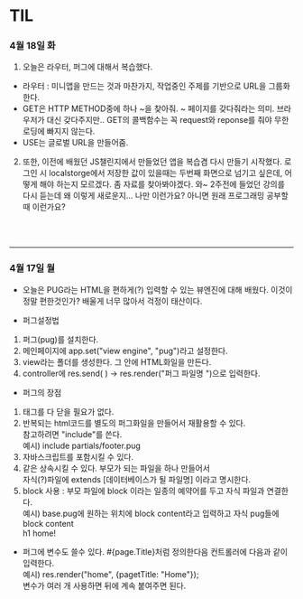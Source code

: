 <h1>TIL</H1>

<h3> 4월 18일 화</h3>

1. 오늘은 라우터, 퍼그에 대해서 복습했다.

- 라우터 : 미니앱을 만드는 것과 마찬가지, 작업중인 주제를 기반으로 URL을 그룹화한다.
- GET은 HTTP METHOD중에 하나 ~을 찾아줘. ~ 페이지를 갖다줘라는 의미. 브라우저가 대신 갖다주지만.. GET의 콜백함수는 꼭 request와 reponse를 줘야 무한로딩에 빠지지 않는다.
- USE는 글로벌 URL을 만들어줌.

2. 또한, 이전에 배웠던 JS챌린지에서 만들었던 앱을 복습겸 다시 만들기 시작했다.
   로그인 시 localstorge에서 저장한 값이 있을때는 두번째 화면으로 넘기고 싶은데, 어떻게 해야 하는지 모르겠다. 좀 자료를 찾아봐야겠다.
   와~ 2주전에 들었던 강의를 다시 듣는데 왜 이렇게 새로운지... 나만 이런가요? 아니면 원래 프로그래밍 공부할때 이런가요?

<br>
<br>
<hr>

<h3> 4월 17일 월</h3>

- 오늘은 PUG라는 HTML을 편하게(?) 입력할 수 있는 뷰엔진에 대해 배웠다.
  이것이 정말 편한것인가? 배울게 너무 많아서 걱정이 태산이다.

- 퍼그설정법

1. 퍼그(pug)를 설치한다.
2. 메인페이지에 app.set("view engine", "pug")라고 설정한다.
3. view라는 폴더를 생성한다. 그 안에 HTML화일을 만든다.
4. controller에 res.send( ) -> res.render("퍼그 파일명 ")으로 입력한다.

- 퍼그의 장점

1. 태그를 다 닫을 필요가 없다.
2. 반복되는 html코드를 별도의 퍼그화일을 만들어서 재활용할 수 있다.
   <br>참고하려면 "include"를 쓴다.
   <br>예시) include partials/footer.pug
3. 자바스크립트를 포함시킬 수 있다.
4. 같은 상속시킬 수 있다. 부모가 되는 파일을 하나 만들어서 <br>자식(?)파일에 extends [데이터베이스가 될 파일명] 이라고 명시한다.
5. block 사용 : 부모 파일에 block 이라는 일종의 예약어를 두고 자식 파일과 연결한다. <br>
   예시) base.pug에 원하는 위치에 block content라고 입력하고 자식 pug들에 <br>
   block content
   <br> h1 home!

- 퍼그에 변수도 쓸수 있다.
  #{page.Title}처럼 정의한다음 컨트롤러에 다음과 같이 입력한다.
  <br> 예시) res.render("home", {pagetTitle: "Home"});
  <br> 변수가 여러 개 사용하면 뒤에 계속 붙여주면 된다.
